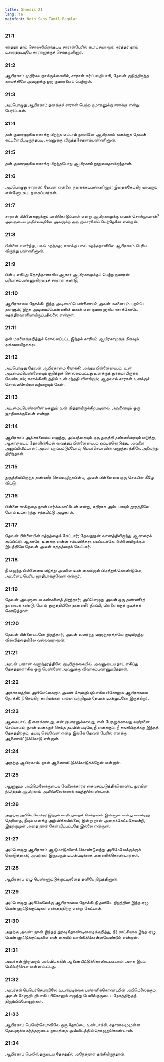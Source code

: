 ```yaml
---
title: Genesis 21
lang: ta
mainfont: Noto Sans Tamil Regular
---
```


###  21:1

கர்த்தர் தாம் சொல்லியிருந்தபடி சாராள்பேரில் கடாட்சமானார்; கர்த்தர் தாம் உரைத்தபடியே சாராளுக்குச் செய்தருளினார்.

###  21:2

ஆபிரகாம் முதிர்வயதாயிருக்கையில், சாராள் கர்ப்பவதியாகி, தேவன் குறித்திருந்த காலத்திலே அவனுக்கு ஒரு குமாரனைப் பெற்றாள்.

###  21:3

அப்பொழுது ஆபிரகாம் தனக்குச் சாராள் பெற்ற குமாரனுக்கு ஈசாக்கு என்று பேரிட்டான்.

###  21:4

தன் குமாரனாகிய ஈசாக்கு பிறந்த எட்டாம் நாளிலே, ஆபிரகாம் தனக்குத் தேவன் கட்டளையிட்டிருந்தபடி அவனுக்கு விருத்தசேதனம்பண்ணினான்.

###  21:5

தன் குமாரனாகிய ஈசாக்கு பிறந்தபோது ஆபிரகாம் நூறுவயதாயிருந்தான்.

###  21:6

அப்பொழுது சாராள்: தேவன் என்னை நகைக்கப்பண்ணினார்; இதைக்கேட்கிற யாவரும் என்னோடகூட நகைப்பார்கள்.

###  21:7

சாராள் பிள்ளைகளுக்குப் பால்கொடுப்பாள் என்று ஆபிரகாமுக்கு எவன் சொல்லுவான்? அவருடைய முதிர்வயதிலே அவருக்கு ஒரு குமாரனைப் பெற்றேனே என்றாள்.

###  21:8

பிள்ளை வளர்ந்து, பால் மறந்தது; ஈசாக்கு பால் மறந்தநாளிலே ஆபிரகாம் பெரிய விருந்து பண்ணினான்.

###  21:9

பின்பு எகிப்து தேசத்தாளாகிய ஆகார் ஆபிரகாமுக்குப் பெற்ற குமாரன் பரியாசம்பண்ணுகிறதைச் சாராள் கண்டு,

###  21:10

ஆபிரகாமை நோக்கி: இந்த அடிமைப்பெண்ணையும் அவள் மகனையும் புறம்பே தள்ளும்; இந்த அடிமைப்பெண்ணின் மகன் என் குமாரனாகிய ஈசாக்கோடே சுதந்திரவாளியாயிருப்பதில்லை என்றாள்.

###  21:11

தன் மகனைக்குறித்துச் சொல்லப்பட்ட இந்தக் காரியம் ஆபிரகாமுக்கு மிகவும் துக்கமாயிருந்தது.

###  21:12

அப்பொழுது தேவன் ஆபிரகாமை நோக்கி: அந்தப் பிள்ளையையும், உன் அடிமைப்பெண்ணையும் குறித்துச் சொல்லப்பட்டது உனக்குத் துக்கமாயிருக்க வேண்டாம்; ஈசாக்கினிடத்தில் உன் சந்ததி விளங்கும்; ஆதலால் சாராள் உனக்குச் சொல்வதெல்லாவற்றையும் கேள்.

###  21:13

அடிமைப்பெண்ணின் மகனும் உன் வித்தாயிருக்கிறபடியால், அவனையும் ஒரு ஜாதியாக்குவேன் என்றார்.

###  21:14

ஆபிரகாம் அதிகாலையில் எழுந்து, அப்பத்தையும் ஒரு துருத்தி தண்ணீரையும் எடுத்து, ஆகாருடைய தோளின்மேல் வைத்துப் பிள்ளையையும் ஒப்புக்கொடுத்து, அவளை அனுப்பிவிட்டான்; அவள் புறப்பட்டுப்போய், பெயர்செபாவின் வனாந்தரத்திலே அலைந்து திரிந்தாள்.

###  21:15

துருத்தியிலிருந்த தண்ணீர் செலவழிந்தபின்பு, அவள் பிள்ளையை ஒரு செடியின் கீழே விட்டு,

###  21:16

பிள்ளை சாகிறதை நான் பார்க்கமாட்டேன் என்று, எதிராக அம்பு பாயும் தூரத்திலே போய் உட்கார்ந்து சத்தமிட்டு அழுதாள்.

###  21:17

தேவன் பிள்ளையின் சத்தத்தைக் கேட்டார்; தேவதூதன் வானத்திலிருந்து ஆகாரைக் கூப்பிட்டு: ஆகாரே, உனக்கு என்ன சம்பவித்தது, பயப்படாதே, பிள்ளையிருக்கும் இடத்திலே தேவன் அவன் சத்தத்தைக் கேட்டார்.

###  21:18

நீ எழுந்து பிள்ளையை எடுத்து அவனை உன் கையினால் பிடித்துக் கொண்டுபோ, அவனைப் பெரிய ஜாதியாக்குவேன் என்றார்.

###  21:19

தேவன் அவளுடைய கண்களைத் திறந்தார்; அப்பொழுது அவள் ஒரு தண்ணீர்த் துரவைக் கண்டு, போய், துருத்தியிலே தண்ணீர் நிரப்பி, பிள்ளைக்குக் குடிக்கக் கொடுத்தாள்.

###  21:20

தேவன் பிள்ளையுடனே இருந்தார்; அவன் வளர்ந்து வனாந்தரத்திலே குடியிருந்து வில்வித்தையிலே வல்லவனானான்.

###  21:21

அவன் பாரான் வனாந்தரத்திலே குடியிருக்கையில், அவனுடைய தாய் எகிப்து தேசத்தாளாகிய ஒரு பெண்ணை அவனுக்கு விவாகம்பண்ணுவித்தாள்.

###  21:22

அக்காலத்தில் அபிமெலேக்கும் அவன் சேனாதிபதியாகிய பிகோலும் ஆபிரகாமை நோக்கி: நீ செய்கிற காரியங்கள் எல்லாவற்றிலும் தேவன் உன்னுடனே இருக்கிறார்.

###  21:23

ஆகையால், நீ எனக்காவது, என் குமாரனுக்காவது, என் பேரனுக்காவது வஞ்சனை செய்யாமல், நான் உனக்குச் செய்த தயவின்படியே, நீ எனக்கும், நீ தங்கியிருக்கிற இந்தத் தேசத்திற்கும், தயவு செய்வேன் என்று இங்கே தேவன் பேரில் எனக்கு ஆணையிட்டுக்கொடு என்றான்.

###  21:24

அதற்கு ஆபிரகாம்: நான் ஆணையிட்டுக்கொடுக்கிறேன் என்றான்.

###  21:25

ஆனாலும், அபிமெலேக்குடைய வேலைக்காரர் கைவசப்படுத்திக்கொண்ட துரவின் நிமித்தம் ஆபிரகாம் அபிமெலேக்கைக் கடிந்துகொண்டான்.

###  21:26

அதற்கு அபிமெலேக்கு: இந்தக் காரியத்தைச் செய்தவன் இன்னான் என்று எனக்குத் தெரியாது, நீயும் எனக்கு அறிவிக்கவில்லை; இன்று நான் அதைக்கேட்டதேயன்றி, இதற்குமுன் அதை நான் கேள்விப்பட்டதே இல்லை என்றான்.

###  21:27

அப்பொழுது ஆபிரகாம் ஆடுமாடுகளைக் கொண்டுவந்து அபிமெலேக்குக்குக் கொடுத்தான்; அவர்கள் இருவரும் உடன்படிக்கை பண்ணிக்கொண்டார்கள்.

###  21:28

ஆபிரகாம் ஏழு பெண்ணாட்டுக்குட்டிகளைத் தனியே நிறுத்தினான்.

###  21:29

அப்பொழுது அபிமெலேக்கு ஆபிரகாமை நோக்கி: நீ தனியே நிறுத்தின இந்த ஏழு பெண்ணாட்டுக்குட்டிகள் என்னத்திற்கு என்று கேட்டான்.

###  21:30

அதற்கு அவன்: நான் இந்தத் துரவு தோண்டினதைக்குறித்து, நீர் சாட்சியாக இந்த ஏழு பெண்ணாட்டுக்குட்டிகளை என் கையில் வாங்கிக்கொள்ளவேண்டும் என்றான்.

###  21:31

அவர்கள் இருவரும் அவ்விடத்தில் ஆணையிட்டுக்கொண்டபடியால், அந்த இடம் பெயெர்செபா என்னப்பட்டது.

###  21:32

அவர்கள் பெயெர்செபாவிலே உடன்படிக்கை பண்ணிக்கொண்டபின் அபிமெலேக்கும், அவன் சேனாதிபதியாகிய பிகோலும் எழுந்து பெலிஸ்தருடைய தேசத்திற்குத் திரும்பிப்போனார்கள்.

###  21:33

ஆபிரகாம் பெயெர்செபாவிலே ஒரு தோப்பை உண்டாக்கி, சதாகாலமுமுள்ள தேவனாகிய கர்த்தருடைய நாமத்தை அவ்விடத்தில் தொழுதுகொண்டான்.

###  21:34

ஆபிரகாம் பெலிஸ்தருடைய தேசத்தில் அநேகநாள் தங்கியிருந்தான்.

